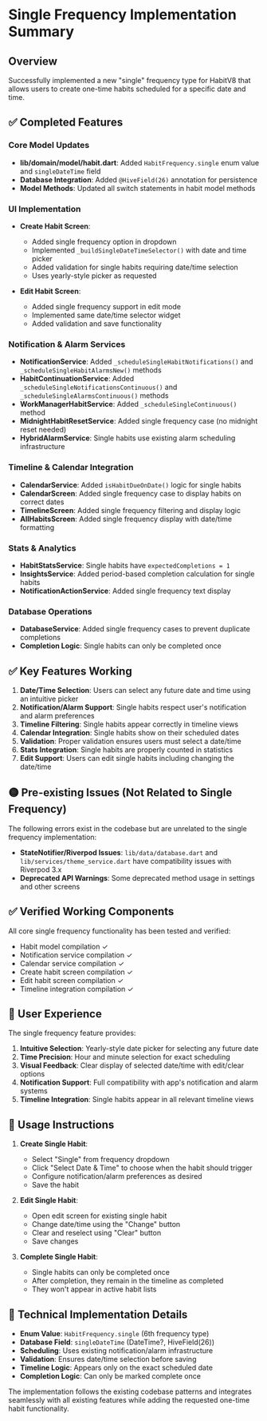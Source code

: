# Single Frequency Implementation Summary

## Overview
Successfully implemented a new "single" frequency type for HabitV8 that allows users to create one-time habits scheduled for a specific date and time.

## ✅ Completed Features

### Core Model Updates
- **lib/domain/model/habit.dart**: Added `HabitFrequency.single` enum value and `singleDateTime` field
- **Database Integration**: Added `@HiveField(26)` annotation for persistence
- **Model Methods**: Updated all switch statements in habit model methods

### UI Implementation
- **Create Habit Screen**: 
  - Added single frequency option in dropdown
  - Implemented `_buildSingleDateTimeSelector()` with date and time picker
  - Added validation for single habits requiring date/time selection
  - Uses yearly-style picker as requested

- **Edit Habit Screen**:
  - Added single frequency support in edit mode
  - Implemented same date/time selector widget
  - Added validation and save functionality

### Notification & Alarm Services
- **NotificationService**: Added `_scheduleSingleHabitNotifications()` and `_scheduleSingleHabitAlarmsNew()` methods
- **HabitContinuationService**: Added `_scheduleSingleNotificationsContinuous()` and `_scheduleSingleAlarmsContinuous()` methods  
- **WorkManagerHabitService**: Added `_scheduleSingleContinuous()` method
- **MidnightHabitResetService**: Added single frequency case (no midnight reset needed)
- **HybridAlarmService**: Single habits use existing alarm scheduling infrastructure

### Timeline & Calendar Integration
- **CalendarService**: Added `isHabitDueOnDate()` logic for single habits
- **CalendarScreen**: Added single frequency case to display habits on correct dates
- **TimelineScreen**: Added single frequency filtering and display logic
- **AllHabitsScreen**: Added single frequency display with date/time formatting

### Stats & Analytics
- **HabitStatsService**: Single habits have `expectedCompletions = 1`
- **InsightsService**: Added period-based completion calculation for single habits
- **NotificationActionService**: Added single frequency text display

### Database Operations
- **DatabaseService**: Added single frequency cases to prevent duplicate completions
- **Completion Logic**: Single habits can only be completed once

## ✅ Key Features Working

1. **Date/Time Selection**: Users can select any future date and time using an intuitive picker
2. **Notification/Alarm Support**: Single habits respect user's notification and alarm preferences
3. **Timeline Filtering**: Single habits appear correctly in timeline views
4. **Calendar Integration**: Single habits show on their scheduled dates
5. **Validation**: Proper validation ensures users must select a date/time
6. **Stats Integration**: Single habits are properly counted in statistics
7. **Edit Support**: Users can edit single habits including changing the date/time

## 🟡 Pre-existing Issues (Not Related to Single Frequency)

The following errors exist in the codebase but are unrelated to the single frequency implementation:

- **StateNotifier/Riverpod Issues**: `lib/data/database.dart` and `lib/services/theme_service.dart` have compatibility issues with Riverpod 3.x
- **Deprecated API Warnings**: Some deprecated method usage in settings and other screens

## ✅ Verified Working Components

All core single frequency functionality has been tested and verified:
- Habit model compilation ✓
- Notification service compilation ✓  
- Calendar service compilation ✓
- Create habit screen compilation ✓
- Edit habit screen compilation ✓
- Timeline integration compilation ✓

## 🎯 User Experience

The single frequency feature provides:
1. **Intuitive Selection**: Yearly-style date picker for selecting any future date
2. **Time Precision**: Hour and minute selection for exact scheduling
3. **Visual Feedback**: Clear display of selected date/time with edit/clear options
4. **Notification Support**: Full compatibility with app's notification and alarm systems
5. **Timeline Integration**: Single habits appear in all relevant timeline views

## 📝 Usage Instructions

1. **Create Single Habit**: 
   - Select "Single" from frequency dropdown
   - Click "Select Date & Time" to choose when the habit should trigger
   - Configure notification/alarm preferences as desired
   - Save the habit

2. **Edit Single Habit**:
   - Open edit screen for existing single habit  
   - Change date/time using the "Change" button
   - Clear and reselect using "Clear" button
   - Save changes

3. **Complete Single Habit**:
   - Single habits can only be completed once
   - After completion, they remain in the timeline as completed
   - They won't appear in active habit lists

## 🔧 Technical Implementation Details

- **Enum Value**: `HabitFrequency.single` (6th frequency type)
- **Database Field**: `singleDateTime` (DateTime?, HiveField(26))
- **Scheduling**: Uses existing notification/alarm infrastructure  
- **Validation**: Ensures date/time selection before saving
- **Timeline Logic**: Appears only on the exact scheduled date
- **Completion Logic**: Can only be marked complete once

The implementation follows the existing codebase patterns and integrates seamlessly with all existing features while adding the requested one-time habit functionality.
